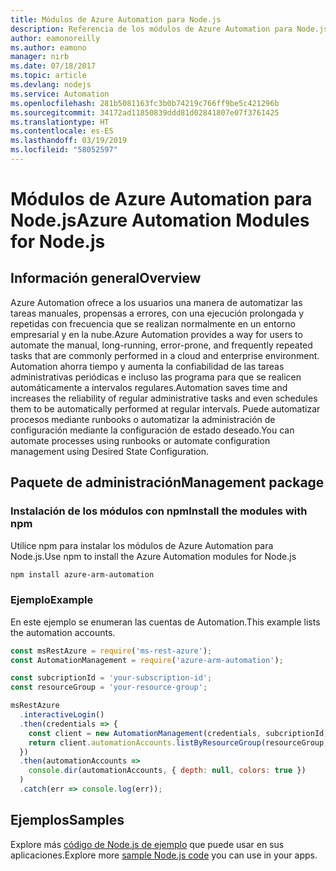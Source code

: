 ```yaml
---
title: Módulos de Azure Automation para Node.js
description: Referencia de los módulos de Azure Automation para Node.js
author: eamonoreilly
ms.author: eamono
manager: nirb
ms.date: 07/18/2017
ms.topic: article
ms.devlang: nodejs
ms.service: Automation
ms.openlocfilehash: 281b5081163fc3b0b74219c766ff9be5c421296b
ms.sourcegitcommit: 34172ad11850839ddd81d02841807e07f3761425
ms.translationtype: HT
ms.contentlocale: es-ES
ms.lasthandoff: 03/19/2019
ms.locfileid: "58052597"
---
```

# <a name="azure-automation-modules-for-nodejs"></a><span data-ttu-id="640de-103">Módulos de Azure Automation para Node.js</span><span class="sxs-lookup"><span data-stu-id="640de-103">Azure Automation Modules for Node.js</span></span>

## <a name="overview"></a><span data-ttu-id="640de-104">Información general</span><span class="sxs-lookup"><span data-stu-id="640de-104">Overview</span></span>

<span data-ttu-id="640de-105">Azure Automation ofrece a los usuarios una manera de automatizar las tareas manuales, propensas a errores, con una ejecución prolongada y repetidas con frecuencia que se realizan normalmente en un entorno empresarial y en la nube.</span><span class="sxs-lookup"><span data-stu-id="640de-105">Azure Automation provides a way for users to automate the manual, long-running, error-prone, and frequently repeated tasks that are commonly performed in a cloud and enterprise environment.</span></span> <span data-ttu-id="640de-106">Automation ahorra tiempo y aumenta la confiabilidad de las tareas administrativas periódicas e incluso las programa para que se realicen automáticamente a intervalos regulares.</span><span class="sxs-lookup"><span data-stu-id="640de-106">Automation saves time and increases the reliability of regular administrative tasks and even schedules them to be automatically performed at regular intervals.</span></span> <span data-ttu-id="640de-107">Puede automatizar procesos mediante runbooks o automatizar la administración de configuración mediante la configuración de estado deseado.</span><span class="sxs-lookup"><span data-stu-id="640de-107">You can automate processes using runbooks or automate configuration management using Desired State Configuration.</span></span>

## <a name="management-package"></a><span data-ttu-id="640de-108">Paquete de administración</span><span class="sxs-lookup"><span data-stu-id="640de-108">Management package</span></span>

### <a name="install-the-modules-with-npm"></a><span data-ttu-id="640de-109">Instalación de los módulos con npm</span><span class="sxs-lookup"><span data-stu-id="640de-109">Install the modules with npm</span></span>

<span data-ttu-id="640de-110">Utilice npm para instalar los módulos de Azure Automation para Node.js.</span><span class="sxs-lookup"><span data-stu-id="640de-110">Use npm to install the Azure Automation modules for Node.js</span></span>

```bash
npm install azure-arm-automation
```

### <a name="example"></a><span data-ttu-id="640de-111">Ejemplo</span><span class="sxs-lookup"><span data-stu-id="640de-111">Example</span></span>

<span data-ttu-id="640de-112">En este ejemplo se enumeran las cuentas de Automation.</span><span class="sxs-lookup"><span data-stu-id="640de-112">This example lists the automation accounts.</span></span>

```javascript
const msRestAzure = require('ms-rest-azure');
const AutomationManagement = require('azure-arm-automation');

const subcriptionId = 'your-subscription-id';
const resourceGroup = 'your-resource-group';

msRestAzure
  .interactiveLogin()
  .then(credentials => {
    const client = new AutomationManagement(credentials, subcriptionId);
    return client.automationAccounts.listByResourceGroup(resourceGroup);
  })
  .then(automationAccounts =>
    console.dir(automationAccounts, { depth: null, colors: true })
  )
  .catch(err => console.log(err));
```

## <a name="samples"></a><span data-ttu-id="640de-113">Ejemplos</span><span class="sxs-lookup"><span data-stu-id="640de-113">Samples</span></span>

<span data-ttu-id="640de-114">Explore más [código de Node.js de ejemplo](https://azure.microsoft.com/resources/samples/?platform=nodejs) que puede usar en sus aplicaciones.</span><span class="sxs-lookup"><span data-stu-id="640de-114">Explore more [sample Node.js code](https://azure.microsoft.com/resources/samples/?platform=nodejs) you can use in your apps.</span></span>
